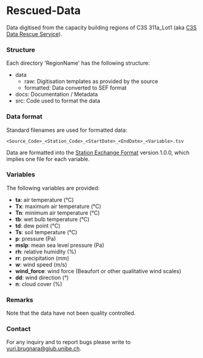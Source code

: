 # Rescued-Data
Data digitised from the capacity building regions of C3S 311a_Lot1 (aka [C3S Data Rescue Service](https://climate.copernicus.eu/data-rescue-service)).

### Structure
Each directory 'RegionName' has the following structure:

* data
  * raw: Digitisation templates as provided by the source
  * formatted: Data converted to SEF format
* docs: Documentation / Metadata
* src: Code used to format the data

### Data format
Standard filenames are used for formatted data:

```
<Source_Code>_<Station_Code>_<StartDate>_<EndDate>_<Variable>.tsv
```

Data are formatted into the [Station Exchange Format](https://github.com/C3S-Data-Rescue-Lot1-WP3/SEF/wiki) version 1.0.0, which implies one file for each variable.

### Variables
The following variables are provided:

* __ta__: air temperature (°C)
* __Tx__: maximum air temperature (°C)
* __Tn__: minimum air temperature (°C)
* __tb__: wet bulb temperature (°C)
* __td__: dew point (°C)
* __Ts__: soil temperature (°C)
* __p__: pressure (Pa)
* __mslp__: mean sea level pressure (Pa)
* __rh__: relative humidity (%)
* __rr__: precipitation (mm)
* __w__: wind speed (m/s)
* __wind_force__: wind force (Beaufort or other qualitative wind scales)
* __dd__: wind direction (°)
* __n__: cloud cover (%)

### Remarks
Note that the data have not been quality controlled.

### Contact
For any inquiry and to report bugs please write to [yuri.brugnara@giub.unibe.ch](mailto:yuri.brugnara@giub.unibe.ch).
